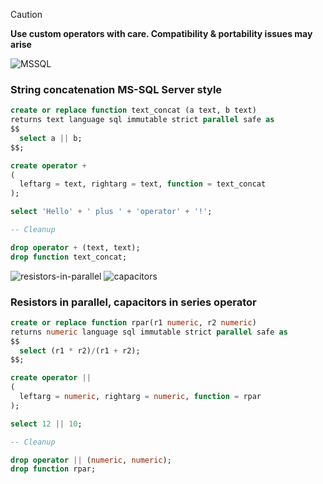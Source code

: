 > [!CAUTION]
> **Use custom operators with care. Compatibility & portability issues may arise**

![MSSQL](https://github.com/user-attachments/assets/20c7a903-ef31-4cf8-86da-ff696485f0dc)
### String concatenation MS-SQL Server style
```sql
create or replace function text_concat (a text, b text)
returns text language sql immutable strict parallel safe as
$$
  select a || b;
$$;

create operator + 
(
  leftarg = text, rightarg = text, function = text_concat
);

select 'Hello' + ' plus ' + 'operator' + '!';

-- Cleanup

drop operator + (text, text);
drop function text_concat;

```  
![resistors-in-parallel](https://github.com/user-attachments/assets/39d82858-de23-4bed-9253-8ba6bc95af96) ![capacitors](https://github.com/user-attachments/assets/c9af2b85-5e3b-4d3e-a3c8-47cb1d8724a5)
### Resistors in parallel, capacitors in series operator
```sql
create or replace function rpar(r1 numeric, r2 numeric)
returns numeric language sql immutable strict parallel safe as
$$
  select (r1 * r2)/(r1 + r2);
$$;

create operator || 
(
  leftarg = numeric, rightarg = numeric, function = rpar
);

select 12 || 10;

-- Cleanup

drop operator || (numeric, numeric);
drop function rpar;
```
